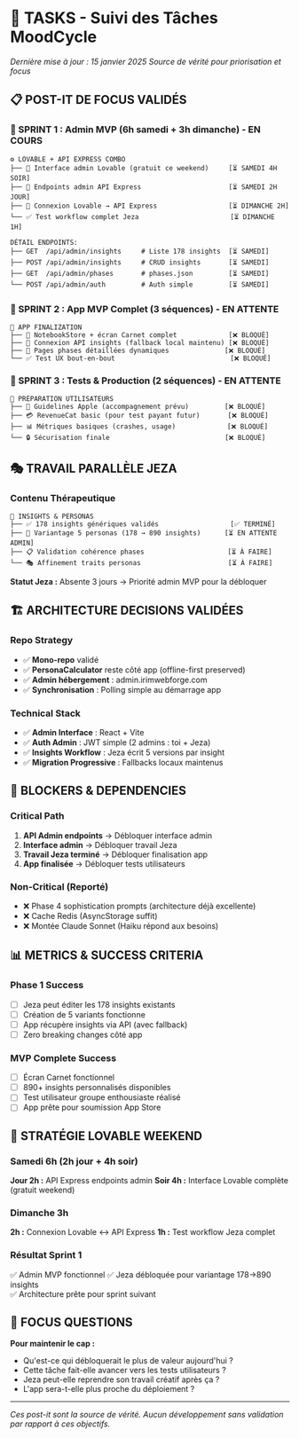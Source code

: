# 🎯 TASKS - Suivi des Tâches MoodCycle

*Dernière mise à jour : 15 janvier 2025*
*Source de vérité pour priorisation et focus*

## 📋 POST-IT DE FOCUS VALIDÉS

### **🎯 SPRINT 1 : Admin MVP (6h samedi + 3h dimanche) - EN COURS**
```
⚙️ LOVABLE + API EXPRESS COMBO
├── 🚀 Interface admin Lovable (gratuit ce weekend)     [⏳ SAMEDI 4H SOIR]
├── 🔌 Endpoints admin API Express                      [⏳ SAMEDI 2H JOUR]
├── 🔗 Connexion Lovable → API Express                  [⏳ DIMANCHE 2H]
└── ✅ Test workflow complet Jeza                       [⏳ DIMANCHE 1H]

DÉTAIL ENDPOINTS:
├── GET  /api/admin/insights     # Liste 178 insights  [⏳ SAMEDI]
├── POST /api/admin/insights     # CRUD insights       [⏳ SAMEDI]  
├── GET  /api/admin/phases       # phases.json         [⏳ SAMEDI]
└── POST /api/admin/auth         # Auth simple         [⏳ SAMEDI]
```

### **🎯 SPRINT 2 : App MVP Complet (3 séquences) - EN ATTENTE**
```
📱 APP FINALIZATION  
├── 📔 NotebookStore + écran Carnet complet             [❌ BLOQUÉ]
├── 🔗 Connexion API insights (fallback local maintenu) [❌ BLOQUÉ]
├── 📄 Pages phases détaillées dynamiques              [❌ BLOQUÉ]
└── ✅ Test UX bout-en-bout                             [❌ BLOQUÉ]
```

### **🎯 SPRINT 3 : Tests & Production (2 séquences) - EN ATTENTE**
```
🧪 PRÉPARATION UTILISATEURS
├── 🍎 Guidelines Apple (accompagnement prévu)         [❌ BLOQUÉ]
├── 💳 RevenueCat basic (pour test payant futur)       [❌ BLOQUÉ]
├── 📊 Métriques basiques (crashes, usage)             [❌ BLOQUÉ]
└── 🔒 Sécurisation finale                             [❌ BLOQUÉ]
```

## 🎭 TRAVAIL PARALLÈLE JEZA

### **Contenu Thérapeutique**
```
🧠 INSIGHTS & PERSONAS
├── ✅ 178 insights génériques validés                  [✅ TERMINÉ]
├── 🔄 Variantage 5 personas (178 → 890 insights)      [⏳ EN ATTENTE ADMIN]
├── 📋 Validation cohérence phases                     [⏳ À FAIRE]
└── 🎭 Affinement traits personas                      [⏳ À FAIRE]
```

**Statut Jeza :** Absente 3 jours → Priorité admin MVP pour la débloquer

## 🏗️ ARCHITECTURE DECISIONS VALIDÉES

### **Repo Strategy**
- ✅ **Mono-repo** validé
- ✅ **PersonaCalculator** reste côté app (offline-first preserved)
- ✅ **Admin hébergement** : admin.irimwebforge.com
- ✅ **Synchronisation** : Polling simple au démarrage app

### **Technical Stack**
- ✅ **Admin Interface** : React + Vite 
- ✅ **Auth Admin** : JWT simple (2 admins : toi + Jeza)
- ✅ **Insights Workflow** : Jeza écrit 5 versions par insight
- ✅ **Migration Progressive** : Fallbacks locaux maintenus

## 🚨 BLOCKERS & DEPENDENCIES

### **Critical Path**
1. **API Admin endpoints** → Débloquer interface admin
2. **Interface admin** → Débloquer travail Jeza
3. **Travail Jeza terminé** → Débloquer finalisation app
4. **App finalisée** → Débloquer tests utilisateurs

### **Non-Critical (Reporté)**
- ❌ Phase 4 sophistication prompts (architecture déjà excellente)
- ❌ Cache Redis (AsyncStorage suffit)
- ❌ Montée Claude Sonnet (Haiku répond aux besoins)

## 📊 METRICS & SUCCESS CRITERIA

### **Phase 1 Success**
- [ ] Jeza peut éditer les 178 insights existants
- [ ] Création de 5 variants fonctionne
- [ ] App récupère insights via API (avec fallback)
- [ ] Zero breaking changes côté app

### **MVP Complete Success**  
- [ ] Écran Carnet fonctionnel
- [ ] 890+ insights personnalisés disponibles
- [ ] Test utilisateur groupe enthousiaste réalisé
- [ ] App prête pour soumission App Store

## 🚀 STRATÉGIE LOVABLE WEEKEND

### **Samedi 6h (2h jour + 4h soir)**
**Jour 2h :** API Express endpoints admin
**Soir 4h :** Interface Lovable complète (gratuit weekend)

### **Dimanche 3h**  
**2h :** Connexion Lovable ↔ API Express
**1h :** Test workflow Jeza complet

### **Résultat Sprint 1**
✅ Admin MVP fonctionnel
✅ Jeza débloquée pour variantage 178→890 insights  
✅ Architecture prête pour sprint suivant

## 🎯 FOCUS QUESTIONS

**Pour maintenir le cap :**
- Qu'est-ce qui débloquerait le plus de valeur aujourd'hui ?
- Cette tâche fait-elle avancer vers les tests utilisateurs ?
- Jeza peut-elle reprendre son travail créatif après ça ?
- L'app sera-t-elle plus proche du déploiement ?

---

*Ces post-it sont la source de vérité. Aucun développement sans validation par rapport à ces objectifs.*